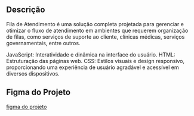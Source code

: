 


## Descrição
Fila de Atendimento é uma solução completa projetada para gerenciar e otimizar o fluxo de 
atendimento em ambientes que requerem organização de filas, como serviços de suporte ao cliente,
clínicas médicas, serviços governamentais, entre outros.


JavaScript: Interatividade e dinâmica na interface do usuário.
HTML: Estruturação das páginas web.
CSS: Estilos visuais e design responsivo, proporcionando uma experiência de usuário agradável e acessível em diversos dispositivos.

## Figma do Projeto
[figma do projeto](https://www.figma.com/design/fNFEDt9UczkyDpBToaHSdn/Fila-de-Atendimento?node-id=2-282&m=dev)
